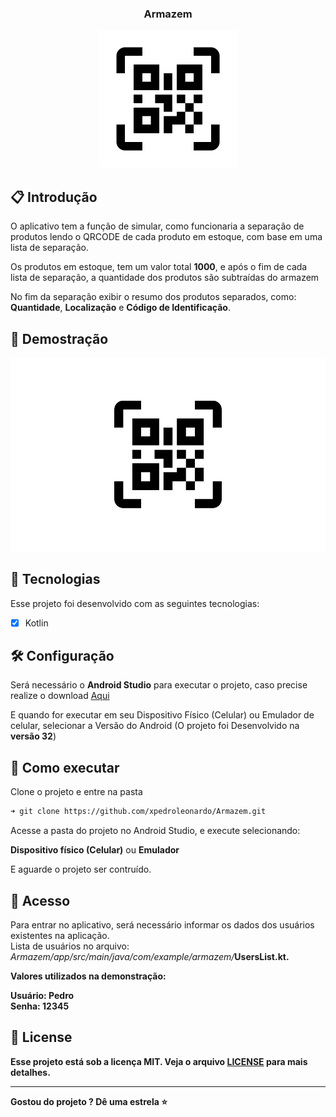 <div align="center">

### Armazem

<p><p>
<img width="220px" src="./readme/app-icon.svg" title="Armazem - Logo" alt="Armazem - Logo">
</div>

## 📋️ Introdução

O aplicativo tem a função de simular, como funcionaria a separação de produtos lendo o QRCODE de cada produto em estoque, com base em uma lista de separação.

Os produtos em estoque, tem um valor total **1000**, e após o fim de cada lista de separação, a quantidade dos produtos são subtraídas do armazem

No fim da separação exibir o resumo dos produtos separados, como: **Quantidade**, **Localização** e **Código de Identificação**.

## 🎥️ Demostração

[![Controle-TCC](./readme/apresentacao.png)](https://youtu.be/7C-z7mqIls4 "Assistir demostração do Trabalho - YouTube")

## 🧪 Tecnologias

Esse projeto foi desenvolvido com as seguintes tecnologias:

- [x] Kotlin

## 🛠 Configuração

Será necessário o **Android Studio** para executar o projeto, caso precise realize o download [Aqui](https://developer.android.com/studio)

E quando for executar em seu Dispositivo Físico (Celular) ou Emulador de celular, selecionar a Versão do Android (O projeto foi Desenvolvido na **versão 32**)

## 🚀 Como executar

Clone o projeto e entre na pasta

```bash
➜ git clone https://github.com/xpedroleonardo/Armazem.git
```

Acesse a pasta do projeto no Android Studio, e execute selecionando:

**Dispositivo físico (Celular)** ou **Emulador**

E aguarde o projeto ser contruído.

## 🔑 Acesso

Para entrar no aplicativo, será necessário informar os dados dos usuários existentes na aplicação.<br>
Lista de usuários no arquivo: *Armazem/app/src/main/java/com/example/armazem/*<b>UsersList.kt<b>.

Valores utilizados na demonstração:

Usuário: **Pedro**<br>
Senha: **12345**

## 📝 License

Esse projeto está sob a licença MIT. Veja o arquivo [LICENSE](LICENSE) para mais detalhes.

---

Gostou do projeto ? Dê uma estrela ⭐
